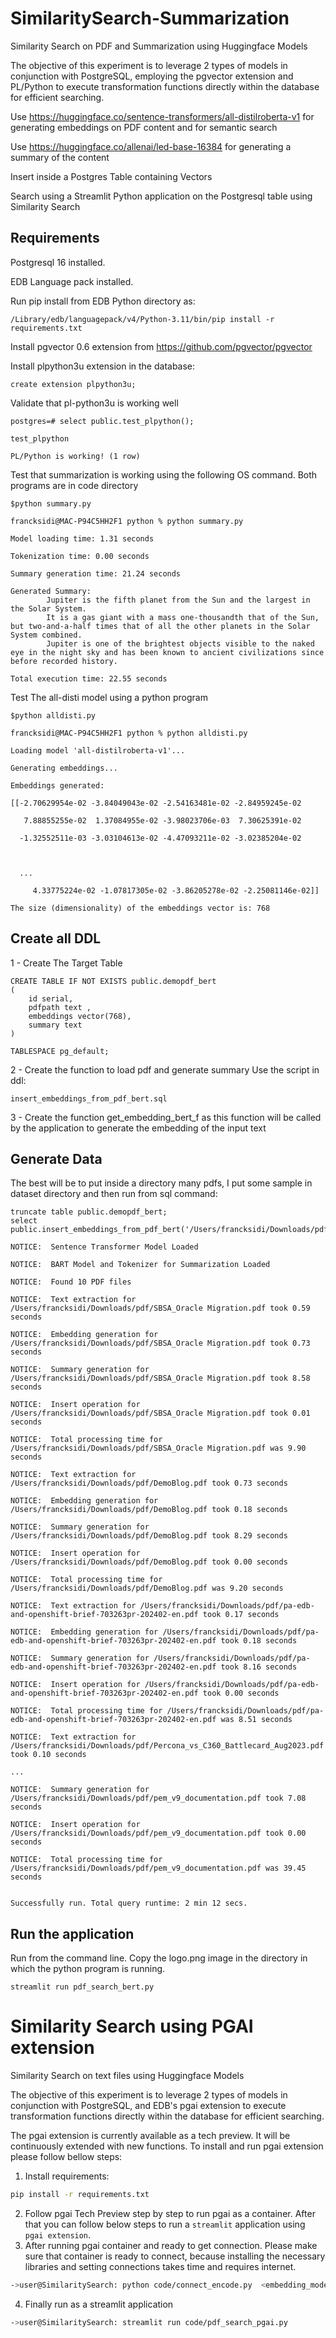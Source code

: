# SimilaritySearch-Summarization
Similarity Search on PDF and Summarization using Huggingface Models

The objective of this experiment is to leverage 2 types of models in conjunction with PostgreSQL, employing the pgvector extension and PL/Python to execute transformation functions directly within the database for efficient searching. 

Use https://huggingface.co/sentence-transformers/all-distilroberta-v1 for generating embeddings on PDF content and for semantic search

Use https://huggingface.co/allenai/led-base-16384 for generating a summary of the content

Insert inside a Postgres Table containing Vectors

Search using a Streamlit Python application on the Postgresql table using Similarity Search

## Requirements

Postgresql 16 installed. 

EDB Language pack installed. 

Run pip install from EDB Python directory as:
```
/Library/edb/languagepack/v4/Python-3.11/bin/pip install -r requirements.txt
```
Install pgvector 0.6 extension from https://github.com/pgvector/pgvector

Install plpython3u extension in the database:

```
create extension plpython3u;
```
Validate that pl-python3u is working well

```
postgres=# select public.test_plpython(); 

test_plpython

PL/Python is working! (1 row)
```

Test that summarization is working using the following OS command. Both programs are in code directory
```
$python summary.py 

francksidi@MAC-P94C5HH2F1 python % python summary.py                        

Model loading time: 1.31 seconds

Tokenization time: 0.00 seconds

Summary generation time: 21.24 seconds

Generated Summary:
        Jupiter is the fifth planet from the Sun and the largest in the Solar System.
        It is a gas giant with a mass one-thousandth that of the Sun, but two-and-a-half times that of all the other planets in the Solar System combined.
        Jupiter is one of the brightest objects visible to the naked eye in the night sky and has been known to ancient civilizations since before recorded history.                   

Total execution time: 22.55 seconds
```

Test The all-disti model using a python program 
```
$python alldisti.py

francksidi@MAC-P94C5HH2F1 python % python alldisti.py 

Loading model 'all-distilroberta-v1'...

Generating embeddings...

Embeddings generated:

[[-2.70629954e-02 -3.84049043e-02 -2.54163481e-02 -2.84959245e-02

   7.88855255e-02  1.37084955e-02 -3.98023706e-03  7.30625391e-02
  
  -1.32552511e-03 -3.03104613e-02 -4.47093211e-02 -3.02385204e-02



  ...

     4.33775224e-02 -1.07817305e-02 -3.86205278e-02 -2.25081146e-02]]

The size (dimensionality) of the embeddings vector is: 768
```



## Create all DDL 

1 - Create The Target Table 
```
CREATE TABLE IF NOT EXISTS public.demopdf_bert
(
    id serial,
    pdfpath text ,
    embeddings vector(768),
    summary text 
)

TABLESPACE pg_default;
```
2 - Create the function to load pdf and  generate summary 
Use the script in ddl: 
```
insert_embeddings_from_pdf_bert.sql
```
3 - Create the function get_embedding_bert_f as this function will be called by the application to generate the embedding 
of the input text 

## Generate Data

The best will be to put inside a directory many pdfs, I put some sample in dataset directory and then run from sql command: 
```
truncate table public.demopdf_bert;
select public.insert_embeddings_from_pdf_bert('/Users/francksidi/Downloads/pdf')

NOTICE:  Sentence Transformer Model Loaded

NOTICE:  BART Model and Tokenizer for Summarization Loaded

NOTICE:  Found 10 PDF files

NOTICE:  Text extraction for /Users/francksidi/Downloads/pdf/SBSA_Oracle Migration.pdf took 0.59 seconds

NOTICE:  Embedding generation for /Users/francksidi/Downloads/pdf/SBSA_Oracle Migration.pdf took 0.73 seconds

NOTICE:  Summary generation for /Users/francksidi/Downloads/pdf/SBSA_Oracle Migration.pdf took 8.58 seconds

NOTICE:  Insert operation for /Users/francksidi/Downloads/pdf/SBSA_Oracle Migration.pdf took 0.01 seconds

NOTICE:  Total processing time for /Users/francksidi/Downloads/pdf/SBSA_Oracle Migration.pdf was 9.90 seconds

NOTICE:  Text extraction for /Users/francksidi/Downloads/pdf/DemoBlog.pdf took 0.73 seconds

NOTICE:  Embedding generation for /Users/francksidi/Downloads/pdf/DemoBlog.pdf took 0.18 seconds

NOTICE:  Summary generation for /Users/francksidi/Downloads/pdf/DemoBlog.pdf took 8.29 seconds

NOTICE:  Insert operation for /Users/francksidi/Downloads/pdf/DemoBlog.pdf took 0.00 seconds

NOTICE:  Total processing time for /Users/francksidi/Downloads/pdf/DemoBlog.pdf was 9.20 seconds

NOTICE:  Text extraction for /Users/francksidi/Downloads/pdf/pa-edb-and-openshift-brief-703263pr-202402-en.pdf took 0.17 seconds

NOTICE:  Embedding generation for /Users/francksidi/Downloads/pdf/pa-edb-and-openshift-brief-703263pr-202402-en.pdf took 0.18 seconds

NOTICE:  Summary generation for /Users/francksidi/Downloads/pdf/pa-edb-and-openshift-brief-703263pr-202402-en.pdf took 8.16 seconds

NOTICE:  Insert operation for /Users/francksidi/Downloads/pdf/pa-edb-and-openshift-brief-703263pr-202402-en.pdf took 0.00 seconds

NOTICE:  Total processing time for /Users/francksidi/Downloads/pdf/pa-edb-and-openshift-brief-703263pr-202402-en.pdf was 8.51 seconds

NOTICE:  Text extraction for /Users/francksidi/Downloads/pdf/Percona_vs_C360_Battlecard_Aug2023.pdf took 0.10 seconds

...

NOTICE:  Summary generation for /Users/francksidi/Downloads/pdf/pem_v9_documentation.pdf took 7.08 seconds

NOTICE:  Insert operation for /Users/francksidi/Downloads/pdf/pem_v9_documentation.pdf took 0.00 seconds

NOTICE:  Total processing time for /Users/francksidi/Downloads/pdf/pem_v9_documentation.pdf was 39.45 seconds


Successfully run. Total query runtime: 2 min 12 secs.
```
## Run the application 

Run from the command line. Copy the logo.png image in the directory in which the python program is running. 
```
streamlit run pdf_search_bert.py
```

# Similarity Search using PGAI extension

Similarity Search on text files using Huggingface Models

The objective of this experiment is to leverage 2 types of models in conjunction with PostgreSQL, and EDB's pgai extension to execute transformation functions directly within the database for efficient searching. 

The pgai extension is currently available as a tech preview. It will be continuously extended with new functions. To install and run pgai extension please follow bellow steps:

1. Install requirements:
```sh 
pip install -r requirements.txt
```
2. Follow pgai Tech Preview step by step to run pgai as a container. After that you can follow below steps to run a `streamlit` application using `pgai extension`.
3. After running pgai container and ready to get connection. Please make sure that container is ready to connect, because installing the necessary libraries and setting connections takes time and requires internet.
```sh 
->user@SimilaritySearch: python code/connect_encode.py  <embedding_model_name> <s3_bucket_name>
```
4. Finally run as a streamlit application
```sh
->user@SimilaritySearch: streamlit run code/pdf_search_pgai.py
```
